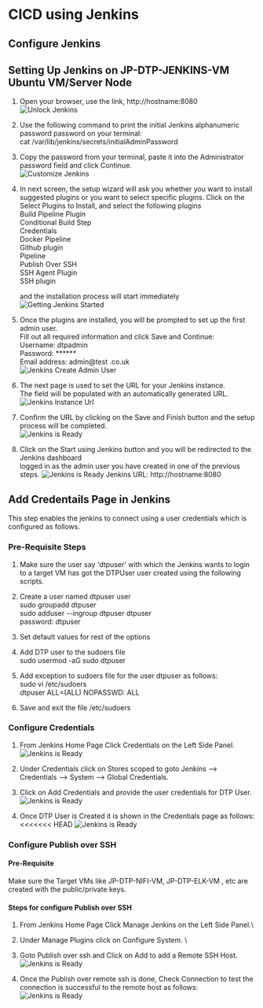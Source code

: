 # CICD using Jenkins

## Configure Jenkins

## Setting Up Jenkins  on JP-DTP-JENKINS-VM Ubuntu VM/Server Node

1. Open your browser, use the link, http://hostname:8080 \
![Unlock Jenkins](/cicd/jenkins/images/unlock-jenkins.png)

2. Use the following command to print the initial Jenkins alphanumeric password password on your terminal: \
        cat /var/lib/jenkins/secrets/initialAdminPassword

3. Copy the password from your terminal, paste it into the Administrator password field and click Continue. \
![Customize Jenkins](/cicd/jenkins/images/customize-jenkins.png)

4. In next screen, the setup wizard will ask you whether you want to install suggested plugins or you want to select specific plugins. 
   Click on the Select Plugins to Install, and select the following plugins\
        Build Pipeline Plugin \
        Conditional Build Step \
        Credentials \
        Docker Pipeline \
        Github plugin \
        Pipeline \
        Publish Over SSH \
        SSH Agent Plugin \
        SSH plugin

   and the installation process will start immediately \
        ![Getting Jenkins Started](/cicd/jenkins/images/jenkins-getting-started.png)

5. Once the plugins are installed, you will be prompted to set up the first admin user. \
   Fill out all required information and click Save and Continue: \
        Username:      dtpadmin                                   \
        Password:      ******                               \
        Email address: admin@test       .co.uk                    \
![Jenkins Create Admin User](/cicd/jenkins/images/jenkins-create-admin-user.png)

6. The next page is used to set the URL for your Jenkins instance. \
   The field will be populated with an automatically generated URL.\
 ![Jenkins Instance Url](/cicd/jenkins/images/jenkins-instance-configuration.png) 

7. Confirm the URL by clicking on the Save and Finish button and the setup process will be completed.\
![Jenkins is Ready](/cicd/jenkins/images/jenkins-is-ready.png)  

8. Click on the Start using Jenkins button and you will be redirected to the Jenkins dashboard \
   logged in as the admin user you have created in one of the previous steps.
![Jenkins is Ready](/cicd/jenkins/images/jenkins-homepage.png) 
    Jenkins URL:  http://hostname:8080

## Add Credentails Page in Jenkins

This step enables the jenkins to connect using a user credentials which is configured as follows.

### Pre-Requisite Steps

1. Make sure the user say 'dtpuser' with which the Jenkins wants to login to a target VM has got the DTPUser user created using the following scripts.

2. Create a user named dtpuser user\
   sudo groupadd dtpuser \
   sudo adduser --ingroup dtpuser dtpuser \
   password: dtpuser
3. Set default values for rest of the options

4. Add DTP user to the sudoers file \
   sudo usermod -aG sudo dtpuser 

5. Add exception to sudoers file for the user dtpuser as follows:\
        sudo vi /etc/sudoers  \
        dtpuser ALL=(ALL) NOPASSWD: ALL
  
6. Save and exit the file /etc/sudoers  

### Configure Credentials

1. From Jenkins Home Page Click Credentials on the Left Side Panel.
![Jenkins is Ready](/cicd/jenkins/images/credentials-page.png) 

2. Under Credentials click on Stores scoped to goto Jenkins --> Credentials --> System --> Global Credentials.

3. Click on Add Credentials and provide the user credentials for DTP User.\
![Jenkins is Ready](/cicd/jenkins/images/add-dtpuser-credentials.png)

4. Once DTP User is Created it is shown in the Credentials page as follows:\
<<<<<<< HEAD
        ![Jenkins is Ready](/cicd/jenkins/images/add-credentials.png)   

### Configure Publish over SSH

#### Pre-Requisite

  Make sure the Target VMs like JP-DTP-NIFI-VM, JP-DTP-ELK-VM , etc are created with the public/private keys.

#### Steps for configure Publish over SSH

 1. From Jenkins Home Page Click Manage Jenkins on the Left Side Panel.\

 2. Under Manage Plugins click on Configure System. \

 3. Goto Publish over ssh and Click on Add to add a Remote SSH Host.\
         ![Jenkins is Ready](/cicd/jenkins/images/configure_publish_over_remote_connection.png)

 4. Once the Publish over remote ssh is done, Check Connection to test the connection is successful to the remote host as follows:\
         ![Jenkins is Ready](/cicd/jenkins/images/publish_over_remote_connection_test.png)